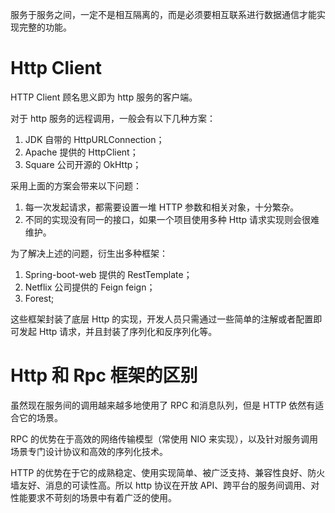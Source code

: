 服务于服务之间，一定不是相互隔离的，而是必须要相互联系进行数据通信才能实现完整的功能。

# Http Client

HTTP Client 顾名思义即为 http 服务的客户端。

对于 http 服务的远程调用，一般会有以下几种方案：

1. JDK 自带的 HttpURLConnection；
1. Apache 提供的 HttpClient；
2. Square 公司开源的 OkHttp；

采用上面的方案会带来以下问题：

1. 每一次发起请求，都需要设置一堆 HTTP 参数和相关对象，十分繁杂。
2. 不同的实现没有同一的接口，如果一个项目使用多种 Http 请求实现则会很难维护。



为了解决上述的问题，衍生出多种框架：

1. Spring-boot-web 提供的 RestTemplate；
2. Netflix 公司提供的 Feign feign；
3. Forest;

这些框架封装了底层 Http 的实现，开发人员只需通过一些简单的注解或者配置即可发起 Http 请求，并且封装了序列化和反序列化等。




# Http 和 Rpc 框架的区别

虽然现在服务间的调用越来越多地使用了 RPC 和消息队列，但是 HTTP 依然有适合它的场景。

RPC 的优势在于高效的网络传输模型（常使用 NIO 来实现），以及针对服务调用场景专门设计协议和高效的序列化技术。

HTTP 的优势在于它的成熟稳定、使用实现简单、被广泛支持、兼容性良好、防火墙友好、消息的可读性高。所以 http 协议在开放 API、跨平台的服务间调用、对性能要求不苛刻的场景中有着广泛的使用。

